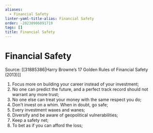 ```yaml
---
aliases:
  - Financial Safety
linter-yaml-title-alias: Financial Safety
order: -20230906091719
tags: []
title: Financial Safety
---
```


# Financial Safety

Source: [[31885386|Harry Browne’s 17 Golden Rules of Financial Safety (2013)]]

1. Focus more on building your career instead of your investment;
2. No one can predict the future, and a perfect track record should not warrant any more trust;
3. No one else can treat your money with the same respect you do;
4. Don't invest on a whim. When in doubt, go safe;
5. Every investment waxes and wanes;
6. Diversify and be aware of geopolitical vulnerabilities;
7. Keep a safety net;
8. To bet as if you can afford the loss;